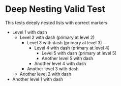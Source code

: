 # Deep Nesting Valid Test

This tests deeply nested lists with correct markers.

- Level 1 with dash
  - Level 2 with dash (primary at level 2)
    - Level 3 with dash (primary at level 3)
      - Level 4 with dash (primary at level 4)
        - Level 5 with dash (primary at level 5)
        - Another level 5 with dash
      - Another level 4 with dash
    - Another level 3 with dash
  - Another level 2 with dash
- Another level 1 with dash
